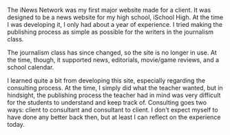 The iNews Network was my first major website made for a client. It was designed to be a news website for my high school, iSchool High. At the time I was developing it, I only had about a year of experience. I tried making the publishing process as simple as possible for the writers in the journalism class.

The journalism class has since changed, so the site is no longer in use. At the time, though, it supported news, editorials, movie/game reviews, and a school calendar.

I learned quite a bit from developing this site, especially regarding the consulting process. At the time, I simply did what the teacher wanted, but in hindsight, the publishing process the teacher had in mind was very difficult for the students to understand and keep track of. Consulting goes two ways: client to consultant and consultant to client. I don't expect myself to have done any better back then, but at least I can reflect on the experience today.

